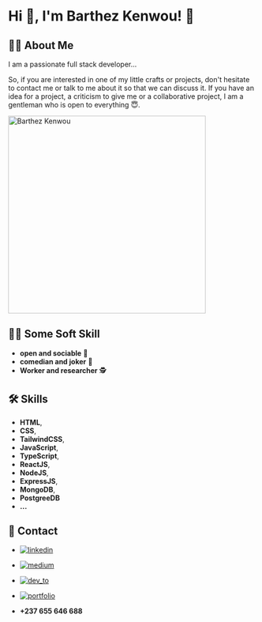 
# Hi 👋, I'm Barthez Kenwou! 🤞

## 🧑‍💻 About Me

I am a passionate full stack developer...

So, if you are interested in one of my little crafts or projects, don't hesitate to contact me or talk to me about it so that we can discuss it. If you have an idea for a project, a criticism to give me or a collaborative project, I am a gentleman who is open to everything 😇.

<!-- ![Barthez Kenwou](assets/profile.JPG) -->
<img src="assets/profile.JPG" alt="Barthez Kenwou" width="400">

## 👨‍🦱 Some Soft Skill

- **open and sociable** 🤝
- **comedian and joker** 👀
- **Worker and researcher** 🕵️

## 🛠 Skills

- **HTML**,
- **CSS**,
- **TailwindCSS**,
- **JavaScript**,
- **TypeScript**,
- **ReactJS**,
- **NodeJS**,
- **ExpressJS**,
- **MongoDB**,
- **PostgreeDB**
- **...**

## 🔗 Contact

- [![linkedin](https://img.shields.io/badge/linkedin-0A66C2?style=for-the-badge&logo=linkedin&logoColor=white)](https://www.linkedin.com/in/barthez-kenwou/)

- [![medium](https://img.shields.io/badge/medium-131338?style=for-the-badge&logo=medium&logoColor=white)](https://medium.com/@barthezkenwou)

- [![dev_to](https://img.shields.io/badge/dev_to-404047?style=for-the-badge&logo=dev-io&logoColor=dark)](https://dev.to/barthez_kenwou)

- [![portfolio](https://img.shields.io/badge/barthez_portfolio-000?style=for-the-badge&logo=ko-fi&logoColor=white)](https://katherineoelsner.com/)

- **+237 655 646 688**